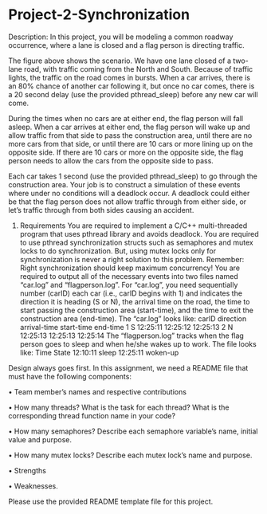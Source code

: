 # Project-2-Synchronization
Description:
In this project, you will be modeling a common roadway occurrence, where a lane is closed and a flag
person is directing traffic.

The figure above shows the scenario. We have one lane closed of a two-lane road, with traffic coming
from the North and South. Because of traffic lights, the traffic on the road comes in bursts. When a car
arrives, there is an 80% chance of another car following it, but once no car comes, there is a 20 second
delay (use the provided pthread_sleep) before any new car will come.

During the times when no cars are at either end, the flag person will fall asleep. When a car arrives at
either end, the flag person will wake up and allow traffic from that side to pass the construction area, until
there are no more cars from that side, or until there are 10 cars or more lining up on the opposite side. If
there are 10 cars or more on the opposite side, the flag person needs to allow the cars from the opposite
side to pass.

Each car takes 1 second (use the provided pthread_sleep) to go through the construction area.
Your job is to construct a simulation of these events where under no conditions will a deadlock occur. A
deadlock could either be that the flag person does not allow traffic through from either side, or let’s traffic
through from both sides causing an accident.

1. Requirements
You are required to implement a C/C++ multi-threaded program that uses pthread library and avoids
deadlock.
You are required to use pthread synchronization structs such as semaphores and mutex locks to do
synchronization. But, using mutex locks only for synchronization is never a right solution to this problem.
Remember: Right synchronization should keep maximum concurrency!
You are required to output all of the necessary events into two files named “car.log” and
“flagperson.log”. For “car.log”, you need sequentially number (carID) each car (i.e., carID begins with 1)
and indicates the direction it is heading (S or N), the arrival time on the road, the time to start passing the
construction area (start-time), and the time to exit the construction area (end-time). The “car.log” looks
like:
carID direction arrival-time start-time end-time
1 S 12:25:11 12:25:12 12:25:13
2 N 12:25:13 12:25:13 12:25:14
The “flagperson.log” tracks when the flag person goes to sleep and when he/she wakes up to work. The
file looks like:
Time State
12:10:11 sleep
12:25:11 woken-up

Design always goes first. In this assignment, we need a README file that must have the following
components:

• Team member’s names and respective contributions

• How many threads? What is the task for each thread? What is the corresponding thread
function name in your code?

• How many semaphores? Describe each semaphore variable’s name, initial value and purpose.

• How many mutex locks? Describe each mutex lock’s name and purpose.

• Strengths

• Weaknesses.

Please use the provided README template file for this project.
